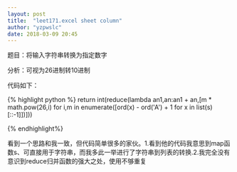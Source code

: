 ```yaml
---
layout: post
title:  "leet171.excel sheet column"
author: "yzpwslc"
date: 2018-03-09 20:45
---
```


<p>题目：将输入字符串转换为指定数字</p>
<p>分析：可视为26进制转10进制</p>
<p>代码如下：</p>
{% highlight python %}
        return int(reduce(lambda an1,an:an1 + an,[m * math.pow(26,i) for i,m in enumerate([ord(x) - ord('A') + 1 for x in list(s)[::-1]])]))

{% endhighlight%}
<p>看到一个思路和我一致，但代码简单很多的家伙。1.看到他的代码我意思到map函数s、可直接用于字符串，而我多此一举进行了字符串到列表的转换.2.我完全没有意识到reduce归并函数的强大之处，使用不够重复</p>
